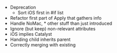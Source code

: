 - Deprecation
  - Sort iOS first in #if list
- Refactor first part of Apply that gathers info
- Handle NoMac, \* other stuff than just introduced
- Ignore (but keep) non-relevant attributes
- iOS implies Catalyst
- Handing child inherits parent
- Correctly merging with existing

